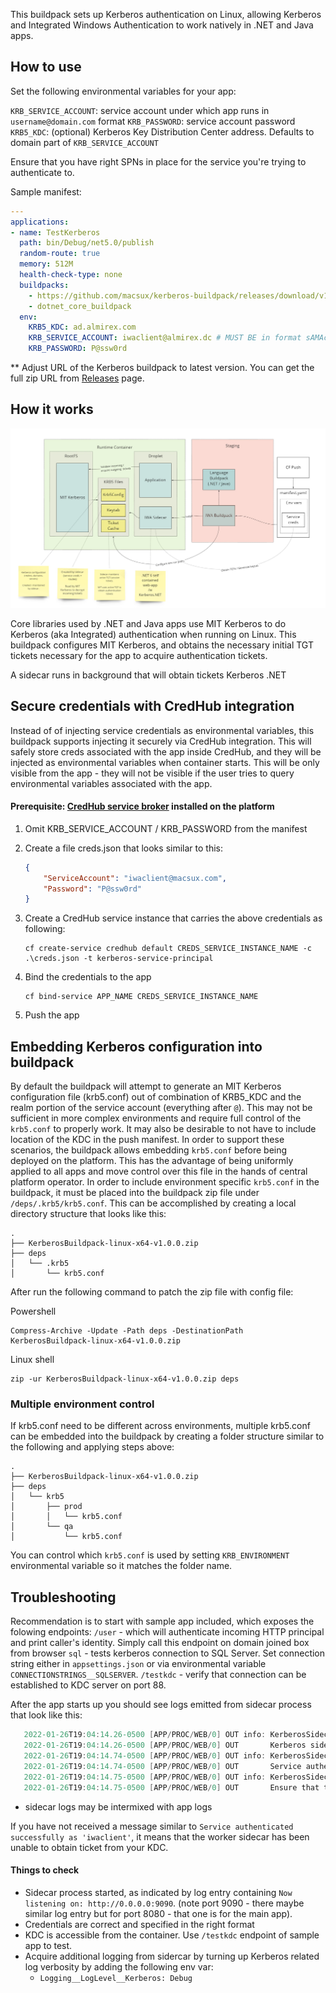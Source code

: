 This buildpack sets up Kerberos authentication on Linux, allowing Kerberos and Integrated Windows Authentication to work natively in .NET and Java apps. 

## How to use

Set the following environmental variables for your app:

`KRB_SERVICE_ACCOUNT`: service account under which app runs in `username@domain.com` format 
`KRB_PASSWORD`: service account password
`KRB5_KDC`: (optional) Kerberos Key Distribution Center address. Defaults to domain part of `KRB_SERVICE_ACCOUNT`

Ensure that you have right SPNs in place for the service you're trying to authenticate to.

Sample manifest:

```yaml
---
applications:
- name: TestKerberos
  path: bin/Debug/net5.0/publish
  random-route: true
  memory: 512M
  health-check-type: none
  buildpacks: 
    - https://github.com/macsux/kerberos-buildpack/releases/download/v1.0.6/KerberosBuildpack-linux-x64-v1.0.6.zip
    - dotnet_core_buildpack
  env:
    KRB5_KDC: ad.almirex.com
    KRB_SERVICE_ACCOUNT: iwaclient@almirex.dc # MUST BE in format sAMAccountName@KerberosRealm
    KRB_PASSWORD: P@ssw0rd

```

** Adjust URL of the Kerberos buildpack to latest version. You can get the full zip URL from [Releases](https://github.com/macsux/kerberos-buildpack/releases) page.

## How it works

![](./docs/img/architecture.jpg)



Core libraries used by .NET and Java apps use MIT Kerberos to do Kerberos (aka Integrated) authentication when running on Linux. This buildpack configures MIT Kerberos, and obtains the necessary initial TGT tickets necessary for the app to acquire authentication tickets.

A sidecar runs in background that will obtain tickets Kerberos .NET 

## Secure credentials with CredHub integration

Instead of of injecting service credentials as environmental variables, this buildpack supports injecting it securely via CredHub integration. This will safely store creds associated with the app inside CredHub, and they will be injected as environmental variables when container starts. This will be only visible from the app - they will not be visible if the user tries to query environmental variables associated with the app.

#### Prerequisite: [CredHub service broker](https://network.tanzu.vmware.com/products/credhub-service-broker) installed on the platform

1. Omit KRB_SERVICE_ACCOUNT / KRB_PASSWORD from the manifest

2. Create a file creds.json that looks similar to this:

   ```json
   {
       "ServiceAccount": "iwaclient@macsux.com",
       "Password": "P@ssw0rd"
   }
   ```

3. Create a CredHub service instance that carries the above credentials as following:

   ```
   cf create-service credhub default CREDS_SERVICE_INSTANCE_NAME -c .\creds.json -t kerberos-service-principal
   ```

4. Bind the credentials to the app

   ```
   cf bind-service APP_NAME CREDS_SERVICE_INSTANCE_NAME
   ```

5. Push the app

## Embedding Kerberos configuration into buildpack

By default the buildpack will attempt to generate an MIT Kerberos configuration file (krb5.conf) out of combination of KRB5_KDC and the realm portion of the service account (everything after `@`). This may not be sufficient in more complex environments and require full control of the `krb5.conf` to properly work. It may also be desirable to not have to include location of the KDC in the push manifest. In order to support these scenarios, the buildpack allows embedding `krb5.conf` before being deployed on the platform. This has the advantage of being uniformly applied to all apps and move control over this file in the hands of central platform operator. In order to include environment specific `krb5.conf` in the buildpack, it must be placed into the buildpack zip file under `/deps/.krb5/krb5.conf`. This can be accomplished by creating a local directory structure that looks like this:

```
.
├── KerberosBuildpack-linux-x64-v1.0.0.zip
├── deps
│   └── .krb5
│       └── krb5.conf
```

After run the following command to patch the zip file with config file:

Powershell

```
Compress-Archive -Update -Path deps -DestinationPath KerberosBuildpack-linux-x64-v1.0.0.zip
```

Linux shell

```
zip -ur KerberosBuildpack-linux-x64-v1.0.0.zip deps
```

### Multiple environment control

If krb5.conf need to be different across environments, multiple krb5.conf can be embedded into the buildpack by creating a folder structure similar to the following and applying steps above:

```
.
├── KerberosBuildpack-linux-x64-v1.0.0.zip
├── deps
│   └── krb5
│       ├── prod
│       │   └── krb5.conf
│       └── qa
│           └── krb5.conf
```

 You can control which `krb5.conf` is used by setting `KRB_ENVIRONMENT` environmental variable so it matches the folder name.

## Troubleshooting

Recommendation is to start with sample app included, which exposes the folowing endpoints:
`/user` - which will authenticate incoming HTTP principal and print caller's identity. Simply call this endpoint on domain joined box from browser
`sql` - tests kerberos connection to SQL Server. Set connection string either in `appsettings.json` or via environmental variable `CONNECTIONSTRINGS__SQLSERVER`.
`/testkdc` - verify that connection can be established to KDC server on port 88.

After the app starts up you should see logs emitted from sidecar process that look like this:
```csharp
   2022-01-26T19:04:14.26-0500 [APP/PROC/WEB/0] OUT info: KerberosSidecar[0]
   2022-01-26T19:04:14.26-0500 [APP/PROC/WEB/0] OUT       Kerberos sidecar started....
   2022-01-26T19:04:14.74-0500 [APP/PROC/WEB/0] OUT info: KerberosSidecar.KerberosWorker[0]
   2022-01-26T19:04:14.74-0500 [APP/PROC/WEB/0] OUT       Service authenticated successfully as 'iwaclient'
   2022-01-26T19:04:14.75-0500 [APP/PROC/WEB/0] OUT info: KerberosSidecar.Spn.LoggingSpnClient[0]
   2022-01-26T19:04:14.75-0500 [APP/PROC/WEB/0] OUT       Ensure that the following SPN for the service exists: http/kerberosdemo.apps.longbeach.cf-app.com
```

* sidecar logs may be intermixed with app logs

If you have not received a message similar to `Service authenticated successfully as 'iwaclient'`, it means that the worker sidecar has been unable to obtain ticket from your KDC.

#### Things to check 

- Sidecar process started, as indicated by log entry containing `Now listening on: http://0.0.0.0:9090`. (note port 9090 - there maybe similar log entry but for port 8080 - that one is for the main app).
- Credentials are correct and specified in the right format
- KDC is accessible from the container. Use `/testkdc` endpoint of sample app to test.
- Acquire additional logging from sidercar by turning up Kerberos related log verbosity by adding the following env var:
  - `Logging__LogLevel__Kerberos: Debug`